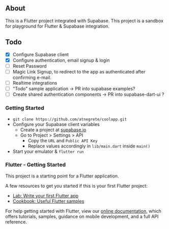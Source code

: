 
## About
This is a Flutter project integrated with Supabase. This project is a sandbox for playground for Flutter & Supabase integration.

## Todo
- [x] Configure Supabase client 
- [x] Configure authentication, email signup & login
- [ ] Reset Password
- [ ] Magic Link Signup, to redirect to the app as authenticated after confirming e-mail.
- [ ] Realtime integrations
- [ ] "Todo" sample application -> PR into supabase examples?
- [ ] Create shared authentication components -> PR into supabase-dart-ui ?

### Getting Started
- `git clone https://github.com/atnegrete/coolapp.git`
- Configure your Supabase client variables
  - Create a project at [supabase.io](https://app.supabase.io/)
  - Go to Project > Settings > API
    - Copy the `URL` and `Public API Key` 
    - Replace values accordingly in `lib/main.dart` inside `main()`
- Start your emulator & `flutter run`


### Flutter - Getting Started

This project is a starting point for a Flutter application.

A few resources to get you started if this is your first Flutter project:

- [Lab: Write your first Flutter app](https://flutter.dev/docs/get-started/codelab)
- [Cookbook: Useful Flutter samples](https://flutter.dev/docs/cookbook)

For help getting started with Flutter, view our
[online documentation](https://flutter.dev/docs), which offers tutorials,
samples, guidance on mobile development, and a full API reference.



